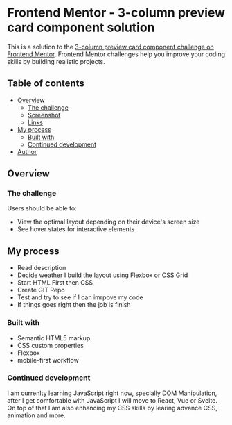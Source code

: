 # Frontend Mentor - 3-column preview card component solution

This is a solution to the [3-column preview card component challenge on Frontend Mentor](https://www.frontendmentor.io/challenges/3column-preview-card-component-pH92eAR2-). Frontend Mentor challenges help you improve your coding skills by building realistic projects. 

## Table of contents

- [Overview](#overview)
  - [The challenge](#the-challenge)
  - [Screenshot](#screenshot)
  - [Links](#links)
- [My process](#my-process)
  - [Built with](#built-with)
  - [Continued development](#continued-development)
- [Author](#author)


## Overview

### The challenge

Users should be able to:

- View the optimal layout depending on their device's screen size
- See hover states for interactive elements


## My process

- Read description 
- Decide weather I build the layout using Flexbox or CSS Grid
- Start HTML First then CSS
- Create GIT Repo
- Test and try to see if I can imrpove my code
- If things goes right then the job is finish


### Built with

- Semantic HTML5 markup
- CSS custom properties
- Flexbox
- mobile-first workflow

### Continued development

I am currenlty learning JavaScript right now, specially DOM Manipulation, after I get comfortable with JavaScript I will move to React, Vue or Svelte. On top of that I am also enhancing my CSS skills by learing advance CSS, animation and more.

